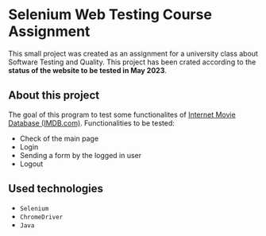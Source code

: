 # Selenium Web Testing Course Assignment 

This small project was created as an assignment for a university class about Software Testing and Quality.
This project has been crated according to the **status of the website to be tested in May 2023**.

## About this project

The goal of this program to test some functionalites of [Internet Movie Database (IMDB.com)](www.imdb.com).
Functionalities to be tested:
- Check of the main page
- Login
- Sending a form by the logged in user
- Logout

## Used technologies

- `Selenium`
- `ChromeDriver`
- `Java`